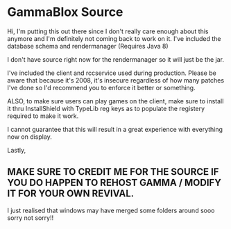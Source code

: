 # GammaBlox Source

Hi, I'm putting this out there since I don't really care enough about this anymore and I'm definitely not coming back to work on it.
I've included the database schema and rendermanager (Requires Java 8)

I don't have source right now for the rendermanager so it will just be the jar.

I've included the client and rccservice used during production. Please be aware that because it's 2008, it's insecure regardless of how many patches I've done so I'd recommend you to enforce it better or something.

ALSO, to make sure users can play games on the client, make sure to install it thru InstallShield with TypeLib reg keys as to populate the registery required to make it work.

I cannot guarantee that this will result in a great experience with everything now on display.

Lastly,

## MAKE SURE TO CREDIT ME FOR THE SOURCE IF YOU DO HAPPEN TO REHOST GAMMA / MODIFY IT FOR YOUR OWN REVIVAL.

I just realised that windows may have merged some folders around sooo sorry not sorry!!
